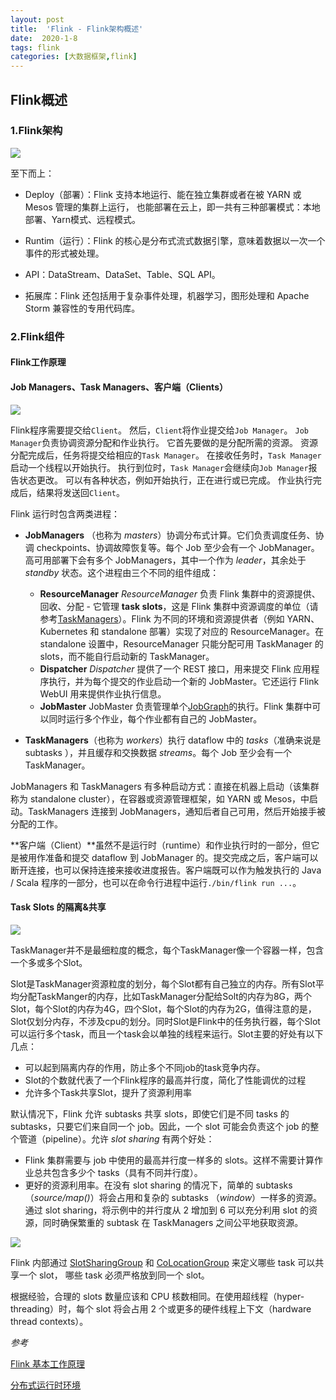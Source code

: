 ```yaml
---
layout: post
title:  'Flink - Flink架构概述'
date:  2020-1-8
tags: flink
categories: [大数据框架,flink]
---
```




## Flink概述

### 1.Flink架构

![](https://blog-1253533258.cos.ap-shanghai.myqcloud.com/2020-1-8/flink_1.jpg)

至下而上：

- Deploy（部署）：Flink 支持本地运行、能在独立集群或者在被 YARN 或 Mesos 管理的集群上运行， 也能部署在云上，即一共有三种部署模式：本地部署、Yarn模式、远程模式。

- Runtim（运行）：Flink 的核心是分布式流式数据引擎，意味着数据以一次一个事件的形式被处理。
- API：DataStream、DataSet、Table、SQL API。
- 拓展库：Flink 还包括用于复杂事件处理，机器学习，图形处理和 Apache Storm 兼容性的专用代码库。

### 2.Flink组件

#### Flink工作原理

#### Job Managers、Task Managers、客户端（Clients）

![](https://blog-1253533258.cos.ap-shanghai.myqcloud.com/2020-1-8/flink_2.png)

Flink程序需要提交给`Client`。 然后，`Client`将作业提交给`Job Manager`。 `Job Manager`负责协调资源分配和作业执行。 它首先要做的是分配所需的资源。 资源分配完成后，任务将提交给相应的`Task Manager`。 在接收任务时，`Task Manager`启动一个线程以开始执行。 执行到位时，`Task Manager`会继续向`Job Manager`报告状态更改。 可以有各种状态，例如开始执行，正在进行或已完成。 作业执行完成后，结果将发送回`Client`。

Flink 运行时包含两类进程：

- **JobManagers** （也称为 *masters*）协调分布式计算。它们负责调度任务、协调 checkpoints、协调故障恢复等。每个 Job 至少会有一个 JobManager。高可用部署下会有多个 JobManagers，其中一个作为 *leader*，其余处于 *standby* 状态。这个进程由三个不同的组件组成：
  - **ResourceManager** *ResourceManager* 负责 Flink 集群中的资源提供、回收、分配 - 它管理 **task slots**，这是 Flink 集群中资源调度的单位（请参考[TaskManagers](https://nightlies.apache.org/flink/flink-docs-release-1.14/zh/docs/concepts/flink-architecture/#taskmanagers)）。Flink 为不同的环境和资源提供者（例如 YARN、Kubernetes 和 standalone 部署）实现了对应的 ResourceManager。在 standalone 设置中，ResourceManager 只能分配可用 TaskManager 的 slots，而不能自行启动新的 TaskManager。
  - **Dispatcher** *Dispatcher* 提供了一个 REST 接口，用来提交 Flink 应用程序执行，并为每个提交的作业启动一个新的 JobMaster。它还运行 Flink WebUI 用来提供作业执行信息。
  - **JobMaster** JobMaster  负责管理单个[JobGraph](https://nightlies.apache.org/flink/flink-docs-release-1.14/zh/docs/concepts/glossary/#logical-graph)的执行。Flink 集群中可以同时运行多个作业，每个作业都有自己的 JobMaster。

- **TaskManagers**（也称为 *workers*）执行 dataflow 中的 *tasks*（准确来说是 subtasks ），并且缓存和交换数据 *streams*。每个 Job 至少会有一个 TaskManager。

JobManagers 和 TaskManagers 有多种启动方式：直接在机器上启动（该集群称为 standalone cluster），在容器或资源管理框架，如 YARN 或 Mesos，中启动。TaskManagers 连接到 JobManagers，通知后者自己可用，然后开始接手被分配的工作。

**客户端（Client）**虽然不是运行时（runtime）和作业执行时的一部分，但它是被用作准备和提交 dataflow 到 JobManager 的。提交完成之后，客户端可以断开连接，也可以保持连接来接收进度报告。客户端既可以作为触发执行的 Java / Scala 程序的一部分，也可以在命令行进程中运行`./bin/flink run ...`。

#### Task Slots 的隔离&共享

![](https://blog-1253533258.cos.ap-shanghai.myqcloud.com/2020-1-8/flink_3.png)

 TaskManager并不是最细粒度的概念，每个TaskManager像一个容器一样，包含一个多或多个Slot。

Slot是TaskManager资源粒度的划分，每个Slot都有自己独立的内存。所有Slot平均分配TaskManger的内存，比如TaskManager分配给Solt的内存为8G，两个Slot，每个Slot的内存为4G，四个Slot，每个Slot的内存为2G，值得注意的是，Slot仅划分内存，不涉及cpu的划分。同时Slot是Flink中的任务执行器，每个Slot可以运行多个task，而且一个task会以单独的线程来运行。Slot主要的好处有以下几点：

- 可以起到隔离内存的作用，防止多个不同job的task竞争内存。
- Slot的个数就代表了一个Flink程序的最高并行度，简化了性能调优的过程
- 允许多个Task共享Slot，提升了资源利用率



默认情况下，Flink 允许 subtasks 共享 slots，即使它们是不同 tasks 的 subtasks，只要它们来自同一个 job。因此，一个 slot 可能会负责这个 job 的整个管道（pipeline）。允许 *slot sharing* 有两个好处：

- Flink 集群需要与 job 中使用的最高并行度一样多的 slots。这样不需要计算作业总共包含多少个 tasks（具有不同并行度）。
- 更好的资源利用率。在没有 slot sharing 的情况下，简单的 subtasks（*source/map()*）将会占用和复杂的 subtasks （*window*）一样多的资源。通过 slot sharing，将示例中的并行度从 2 增加到 6 可以充分利用 slot 的资源，同时确保繁重的 subtask 在 TaskManagers 之间公平地获取资源。

![](https://blog-1253533258.cos.ap-shanghai.myqcloud.com/2020-1-8/flink_4.png)

Flink 内部通过 [SlotSharingGroup](https://github.com/apache/flink/blob/master//flink-runtime/src/main/java/org/apache/flink/runtime/jobmanager/scheduler/SlotSharingGroup.java) 和 [CoLocationGroup](https://github.com/apache/flink/blob/master//flink-runtime/src/main/java/org/apache/flink/runtime/jobmanager/scheduler/CoLocationGroup.java) 来定义哪些 task 可以共享一个 slot， 哪些 task 必须严格放到同一个 slot。

根据经验，合理的 slots 数量应该和 CPU 核数相同。在使用超线程（hyper-threading）时，每个 slot 将会占用 2 个或更多的硬件线程上下文（hardware thread contexts）。



*参考*

[Flink 基本工作原理](https://blog.csdn.net/sxiaobei/article/details/80861070)

[分布式运行时环境](https://ci.apache.org/projects/flink/flink-docs-master/zh/concepts/runtime.html)